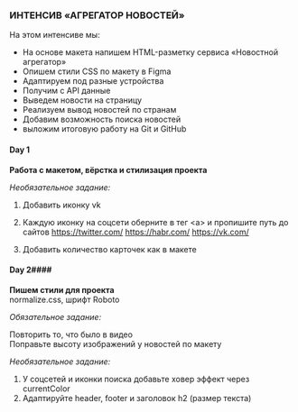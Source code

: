 ### ИНТЕНСИВ «АГРЕГАТОР НОВОСТЕЙ» ###

На этом интенсиве мы:
- На основе макета напишем HTML-разметку сервиса «Новостной агрегатор»
- Опишем стили CSS по макету в Figma
- Адаптируем под разные устройства
- Получим с API данные
- Выведем новости на страницу
- Реализуем вывод новостей по странам
- Добавим возможность поиска новостей
- выложим итоговую работу на Git и GitHub

#### Day 1 ####
**Работа с макетом, вёрстка и стилизация проекта**

*Необязательное задание:*

1) Добавить иконку vk
2) Каждую иконку на соцсети оберните в тег \<a\> и пропишите путь до сайтов
https://twitter.com/ https://habr.com/ https://vk.com/ 

3) Добавить количество карточек как в макете

#### Day 2####
**Пишем стили для проекта**  
normalize.css, шрифт Roboto

*Обязательное задание:*

Повторить то, что было в видео  
Поправьте высоту изображений у новостей по макету  

*Необязательное задание:*
1) У соцсетей и иконки поиска добавьте ховер эффект через currentColor
2) Адаптируйте header, footer и заголовок h2 (размер текста)